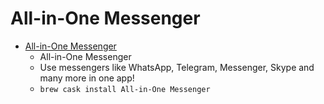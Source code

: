 # All-in-One Messenger
- [All-in-One Messenger](https://allinone.im/)
  -  All-in-One Messenger
  - Use messengers like WhatsApp, Telegram, Messenger, Skype and many more in one app!
  - `brew cask install All-in-One Messenger`
